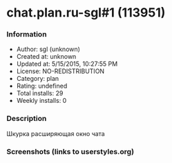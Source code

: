 # chat.plan.ru-sgl#1 (113951)

### Information
- Author: sgl (unknown)
- Created at: unknown
- Updated at: 5/15/2015, 10:27:55 PM
- License: NO-REDISTRIBUTION
- Category: plan
- Rating: undefined
- Total installs: 29
- Weekly installs: 0


### Description
Шкурка расширяющая окно чата


### Screenshots (links to userstyles.org)



